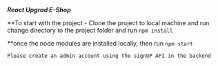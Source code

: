 **_React Upgrad E-Shop_**

\*\*To start with the project - Clone the project to local machine and run
change directory to the project folder and run `npm install`

\*\*once the node modules are installed locally, then run `npm start`

```
Please create an admin account using the signUP API in the backend

```
